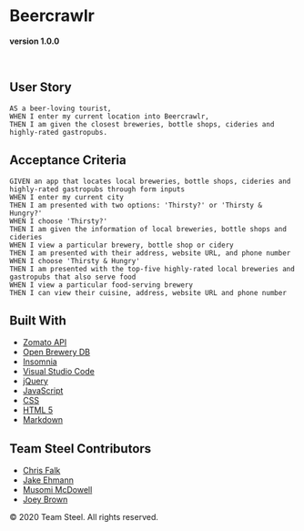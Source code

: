 # Beercrawlr

**version 1.0.0**

<br>

## User Story

```
AS a beer-loving tourist, 
WHEN I enter my current location into Beercrawlr, 
THEN I am given the closest breweries, bottle shops, cideries and highly-rated gastropubs.
```

## Acceptance Criteria

```
GIVEN an app that locates local breweries, bottle shops, cideries and highly-rated gastropubs through form inputs
WHEN I enter my current city
THEN I am presented with two options: 'Thirsty?' or 'Thirsty & Hungry?'
WHEN I choose 'Thirsty?'
THEN I am given the information of local breweries, bottle shops and cideries
WHEN I view a particular brewery, bottle shop or cidery
THEN I am presented with their address, website URL, and phone number
WHEN I choose 'Thirsty & Hungry'
THEN I am presented with the top-five highly-rated local breweries and gastropubs that also serve food
WHEN I view a particular food-serving brewery
THEN I can view their cuisine, address, website URL and phone number
```


## Built With

* [Zomato API](https://developers.zomato.com/api)
* [Open Brewery DB](https://www.openbrewerydb.org/)
* [Insomnia](https://insomnia.rest/)
* [Visual Studio Code](https://code.visualstudio.com/)
* [jQuery](https://jquery.com/)
* [JavaScript](https://developer.mozilla.org/en-US/docs/Web/JavaScript)
* [CSS](https://developer.mozilla.org/en-US/docs/Web/CSS)
* [HTML 5](https://developer.mozilla.org/en-US/docs/Web/Guide/HTML/HTML5)
* [Markdown](https://guides.github.com/features/mastering-markdown/) 


## Team Steel Contributors

* [Chris Falk](https://github.com/chrisfalk88)
* [Jake Ehmann](https://github.com/jakeehmann42)
* [Musomi McDowell](https://github.com/musomijr)
* [Joey Brown](https://github.com/joeybrown-ctrl)

&copy; 2020 Team Steel. All rights reserved.